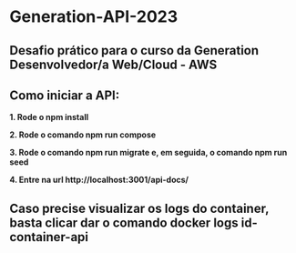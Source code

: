 # Generation-API-2023
## Desafio prático para o curso da Generation Desenvolvedor/a Web/Cloud - AWS ##

## Como iniciar a API:

**1. Rode o npm install**

**2. Rode o comando npm run compose**

**3. Rode o comando npm run migrate e, em seguida, o comando npm run seed**

**4. Entre na url http://localhost:3001/api-docs/**

## Caso precise visualizar os logs do container, basta clicar dar o comando docker logs id-container-api


